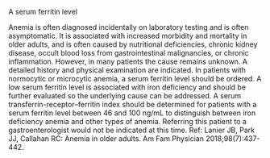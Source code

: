A serum ferritin level

Anemia is often diagnosed incidentally on laboratory testing and is often asymptomatic. It is associated
with increased morbidity and mortality in older adults, and is often caused by nutritional deficiencies,
chronic kidney disease, occult blood loss from gastrointestinal malignancies, or chronic inflammation.
However, in many patients the cause remains unknown. A detailed history and physical examination are
indicated. In patients with normocytic or microcytic anemia, a serum ferritin level should be ordered. A
low serum ferritin level is associated with iron deficiency and should be further evaluated so the underlying
cause can be addressed. A serum transferrin-receptor–ferritin index should be determined for patients with
a serum ferritin level between 46 and 100 ng/mL to distinguish between iron deficiency anemia and other
types of anemia. Referring this patient to a gastroenterologist would not be indicated at this time.
Ref: Lanier JB, Park JJ, Callahan RC: Anemia in older adults. Am Fam Physician 2018;98(7):437-442.